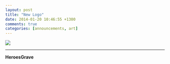 ```yaml
---
layout: post
title: "New Logo"
date: 2014-01-20 10:46:55 +1300
comments: true
categories: [announcements, art]
---
```


![](http://i.imgur.com/xMnzNiV.png)

---
**HeroesGrave**